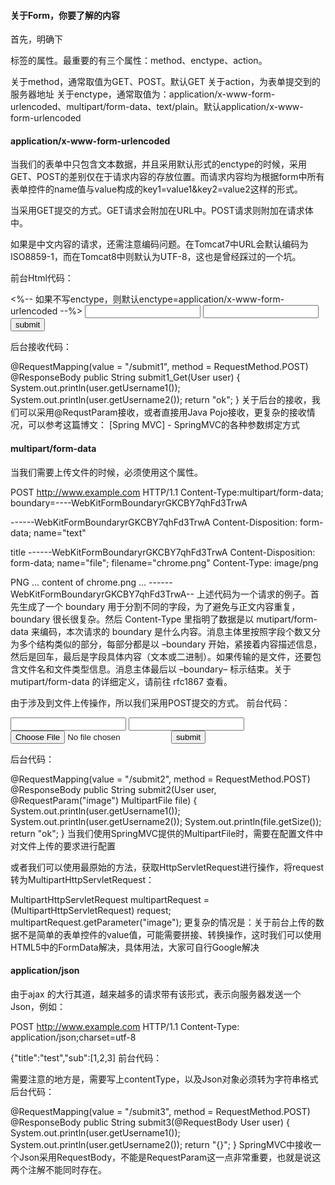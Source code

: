 ####  关于Form，你要了解的内容
首先，明确下<form>标签的属性。最重要的有三个属性：method、enctype、action。

关于method，通常取值为GET、POST。默认GET
关于action，为表单提交到的服务器地址
关于enctype，通常取值为：application/x-www-form-urlencoded、multipart/form-data、text/plain。默认application/x-www-form-urlencoded
#### application/x-www-form-urlencoded
当我们的表单中只包含文本数据，并且采用默认形式的enctype的时候，采用GET、POST的差别仅在于请求内容的存放位置。而请求内容均为根据form中所有表单控件的name值与value构成的key1=value1&key2=value2这样的形式。

当采用GET提交的方式。GET请求会附加在URL中。POST请求则附加在请求体中。

如果是中文内容的请求，还需注意编码问题。在Tomcat7中URL会默认编码为ISO8859-1，而在Tomcat8中则默认为UTF-8，这也是曾经踩过的一个坑。

前台Html代码：

<html lang="zh-CN">
    <head>
        <meta charset="utf-8">
    </head>
    <body>
        <%-- 如果不写enctype，则默认enctype=application/x-www-form-urlencoded --%>
        <form method="post" action="/form/submit1">
            <input name="username1" value="" type="text">
            <input name="username2" value="" type="text">
            <input type="submit" value="submit">
        </form>
    </body>
</html>
后台接收代码：

@RequestMapping(value = "/submit1", method = RequestMethod.POST)
@ResponseBody
public String submit1_Get(User user) {
    System.out.println(user.getUsername1());
    System.out.println(user.getUsername2());
    return "ok";
}
关于后台的接收，我们可以采用@RequstParam接收，或者直接用Java Pojo接收，更复杂的接收情况，可以参考这篇博文： [Spring MVC] - SpringMVC的各种参数绑定方式

#### multipart/form-data
当我们需要上传文件的时候，必须使用这个属性。

POST http://www.example.com HTTP/1.1
Content-Type:multipart/form-data; boundary=----WebKitFormBoundaryrGKCBY7qhFd3TrwA
 
------WebKitFormBoundaryrGKCBY7qhFd3TrwA
Content-Disposition: form-data; name="text"
 
title
------WebKitFormBoundaryrGKCBY7qhFd3TrwA
Content-Disposition: form-data; name="file"; filename="chrome.png"
Content-Type: image/png
 
PNG ... content of chrome.png ...
------WebKitFormBoundaryrGKCBY7qhFd3TrwA--
上述代码为一个请求的例子。首先生成了一个 boundary 用于分割不同的字段，为了避免与正文内容重复，boundary 很长很复杂。然后 Content-Type 里指明了数据是以 mutipart/form-data 来编码，本次请求的 boundary 是什么内容。消息主体里按照字段个数又分为多个结构类似的部分，每部分都是以 –boundary 开始，紧接着内容描述信息，然后是回车，最后是字段具体内容（文本或二进制）。如果传输的是文件，还要包含文件名和文件类型信息。消息主体最后以 –boundary– 标示结束。关于 mutipart/form-data 的详细定义，请前往 rfc1867 查看。

由于涉及到文件上传操作，所以我们采用POST提交的方式。 前台代码：

<html lang="zh-CN">
<head>
    <meta charset="utf-8">
</head>
<body>
	<form method="post" enctype="multipart/form-data" action="/form/submit2">
	    <input name="username1" value="" type="text">
	    <input name="username2" value="" type="text">
	    <input type="file" name="image">
	    <input type="submit" value="submit">
	</form>
</body>
</html>
后台代码：

@RequestMapping(value = "/submit2", method = RequestMethod.POST)
@ResponseBody
public String submit2(User user, @RequestParam("image") MultipartFile file) {
	System.out.println(user.getUsername1());
    System.out.println(user.getUsername2());
    System.out.println(file.getSize());
    return "ok";
}
当我们使用SpringMVC提供的MultipartFile时，需要在配置文件中对文件上传的要求进行配置

<bean id="multipartResolver" class="org.springframework.web.multipart.commons.CommonsMultipartResolver">
        <property name="maxUploadSize" value="104857600"/>
        <property name="maxInMemorySize" value="4096"/>
</bean>
或者我们可以使用最原始的方法，获取HttpServletRequest进行操作，将request转为MultipartHttpServletRequest：

MultipartHttpServletRequest multipartRequest = (MultipartHttpServletRequest) request;
multipartRequest.getParameter("image");
更复杂的情况是：关于前台上传的数据不是简单的表单控件的value值，可能需要拼接、转换操作，这时我们可以使用HTML5中的FormData解决，具体用法，大家可自行Google解决

#### application/json
由于ajax 的大行其道，越来越多的请求带有该形式，表示向服务器发送一个Json，例如：

POST http://www.example.com HTTP/1.1
Content-Type: application/json;charset=utf-8
 
{"title":"test","sub":[1,2,3]
前台代码：

<html lang="zh-CN">
<head>
    <meta charset="utf-8">
</head>
<body>
<script src="https://cdn.bootcss.com/jquery/3.1.1/jquery.min.js"></script>
<script>
    data = {};
    data["username1"] = "haha";
    data["username2"] = "hahafdf";
    $.ajax({
        "url": "/form/submit3",
        "type": "POST",
        "data": JSON.stringify(data),
        "dataType":"json",
        "contentType":"application/json;charset=UTF-8",
        "success": function () {
            alert("success");
        },
        "error": function () {
            alert("error");
        }
    });
</script>
</body>
</html>
需要注意的地方是，需要写上contentType，以及Json对象必须转为字符串格式 后台代码：

@RequestMapping(value = "/submit3", method = RequestMethod.POST)
@ResponseBody
public String submit3(@RequestBody User user) {
    System.out.println(user.getUsername1());
    System.out.println(user.getUsername2());
    return "{}";
}
SpringMVC中接收一个Json采用RequestBody，不能是RequestParam这一点非常重要，也就是说这两个注解不能同时存在。